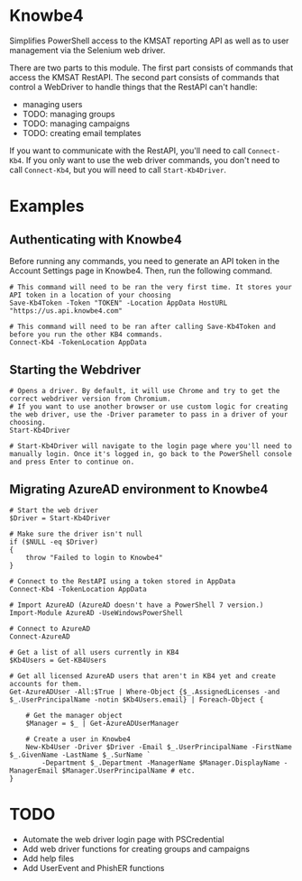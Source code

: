 # Knowbe4
Simplifies PowerShell access to the KMSAT reporting API as well as to user management via the Selenium web driver. 

There are two parts to this module. The first part consists of commands that access the KMSAT RestAPI. The second part consists of commands that control a WebDriver to handle things that the RestAPI can't handle:
- managing users
- TODO: managing groups
- TODO: managing campaigns
- TODO: creating email templates

If you want to communicate with the RestAPI, you'll need to call `Connect-Kb4`. If you only want to use the web driver commands, you don't need to call `Connect-Kb4`, but you will need to call `Start-Kb4Driver`.

# Examples
## Authenticating with Knowbe4 
Before running any commands, you need to generate an API token in the Account Settings page in Knowbe4. Then, run the following command.

    # This command will need to be ran the very first time. It stores your API token in a location of your choosing
    Save-Kb4Token -Token "TOKEN" -Location AppData HostURL "https://us.api.knowbe4.com"

    # This command will need to be ran after calling Save-Kb4Token and before you run the other KB4 commands.
    Connect-Kb4 -TokenLocation AppData

## Starting the Webdriver
    # Opens a driver. By default, it will use Chrome and try to get the correct webdriver version from Chromium. 
    # If you want to use another browser or use custom logic for creating the web driver, use the -Driver parameter to pass in a driver of your choosing.
    Start-Kb4Driver

    # Start-Kb4Driver will navigate to the login page where you'll need to manually login. Once it's logged in, go back to the PowerShell console and press Enter to continue on.

## Migrating AzureAD environment to Knowbe4
    # Start the web driver
    $Driver = Start-Kb4Driver

    # Make sure the driver isn't null
    if ($NULL -eq $Driver)
    {
        throw "Failed to login to Knowbe4"
    }

    # Connect to the RestAPI using a token stored in AppData
    Connect-Kb4 -TokenLocation AppData

    # Import AzureAD (AzureAD doesn't have a PowerShell 7 version.)
    Import-Module AzureAD -UseWindowsPowerShell

    # Connect to AzureAD
    Connect-AzureAD

    # Get a list of all users currently in KB4
    $Kb4Users = Get-KB4Users

    # Get all licensed AzureAD users that aren't in KB4 yet and create accounts for them.
    Get-AzureADUser -All:$True | Where-Object {$_.AssignedLicenses -and $_.UserPrincipalName -notin $Kb4Users.email} | Foreach-Object {

        # Get the manager object
        $Manager = $_ | Get-AzureADUserManager

        # Create a user in Knowbe4
        New-Kb4User -Driver $Driver -Email $_.UserPrincipalName -FirstName $_.GivenName -LastName $_.SurName `
            -Department $_.Department -ManagerName $Manager.DisplayName -ManagerEmail $Manager.UserPrincipalName # etc.
    }


# TODO
- Automate the web driver login page with PSCredential
- Add web driver functions for creating groups and campaigns
- Add help files
- Add UserEvent and PhishER functions